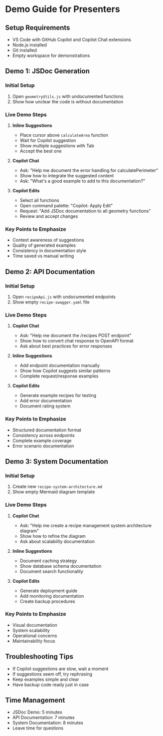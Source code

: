 # Demo Guide for Presenters

## Setup Requirements
- VS Code with GitHub Copilot and Copilot Chat extensions
- Node.js installed
- Git installed
- Empty workspace for demonstrations

## Demo 1: JSDoc Generation

### Initial Setup
1. Open `geometryUtils.js` with undocumented functions
2. Show how unclear the code is without documentation

### Live Demo Steps
1. **Inline Suggestions**
   - Place cursor above `calculateArea` function
   - Wait for Copilot suggestion
   - Show multiple suggestions with Tab
   - Accept the best one

2. **Copilot Chat**
   - Ask: "Help me document the error handling for calculatePerimeter"
   - Show how to integrate the suggested content
   - Ask: "What's a good example to add to this documentation?"

3. **Copilot Edits**
   - Select all functions
   - Open command palette: "Copilot: Apply Edit"
   - Request: "Add JSDoc documentation to all geometry functions"
   - Review and accept changes

### Key Points to Emphasize
- Context awareness of suggestions
- Quality of generated examples
- Consistency in documentation style
- Time saved vs manual writing

## Demo 2: API Documentation

### Initial Setup
1. Open `recipeApi.js` with undocumented endpoints
2. Show empty `recipe-swagger.yaml` file

### Live Demo Steps
1. **Copilot Chat**
   - Ask: "Help me document the /recipes POST endpoint"
   - Show how to convert chat response to OpenAPI format
   - Ask about best practices for error responses

2. **Inline Suggestions**
   - Add endpoint documentation manually
   - Show how Copilot suggests similar patterns
   - Complete request/response examples

3. **Copilot Edits**
   - Generate example recipes for testing
   - Add error documentation
   - Document rating system

### Key Points to Emphasize
- Structured documentation format
- Consistency across endpoints
- Complete example coverage
- Error scenario documentation

## Demo 3: System Documentation

### Initial Setup
1. Create new `recipe-system-architecture.md`
2. Show empty Mermaid diagram template

### Live Demo Steps
1. **Copilot Chat**
   - Ask: "Help me create a recipe management system architecture diagram"
   - Show how to refine the diagram
   - Ask about scalability documentation

2. **Inline Suggestions**
   - Document caching strategy
   - Show database schema documentation
   - Document search functionality

3. **Copilot Edits**
   - Generate deployment guide
   - Add monitoring documentation
   - Create backup procedures

### Key Points to Emphasize
- Visual documentation
- System scalability
- Operational concerns
- Maintainability focus

## Troubleshooting Tips
- If Copilot suggestions are slow, wait a moment
- If suggestions seem off, try rephrasing
- Keep examples simple and clear
- Have backup code ready just in case

## Time Management
- JSDoc Demo: 5 minutes
- API Documentation: 7 minutes
- System Documentation: 8 minutes
- Leave time for questions